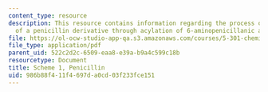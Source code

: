 ```yaml
---
content_type: resource
description: This resource contains information regarding the process of synthesis
  of a penicillin derivative through acylation of 6-aminopenicillanic acid.
file: https://ol-ocw-studio-app-qa.s3.amazonaws.com/courses/5-301-chemistry-laboratory-techniques-january-iap-2012/986b88f411f4697da0cd03f233fce151_MIT5_301IAP12_penicillin.pdf
file_type: application/pdf
parent_uid: 522c2d2c-6509-eaa8-e39a-b9a4c599c18b
resourcetype: Document
title: Scheme 1, Penicillin
uid: 986b88f4-11f4-697d-a0cd-03f233fce151
---
```

